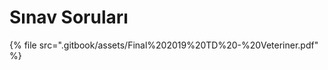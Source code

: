 # Sınav Soruları

<!--Index-->

{% file src=".gitbook/assets/Final%202019%20TD%20-%20Veteriner.pdf" %}

<!--Index-->
